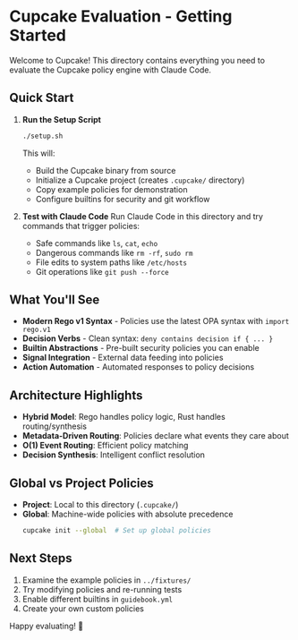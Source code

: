 # Cupcake Evaluation - Getting Started

Welcome to Cupcake! This directory contains everything you need to evaluate the Cupcake policy engine with Claude Code.

## Quick Start

1. **Run the Setup Script**
   ```bash
   ./setup.sh
   ```
   This will:
   - Build the Cupcake binary from source
   - Initialize a Cupcake project (creates `.cupcake/` directory)
   - Copy example policies for demonstration
   - Configure builtins for security and git workflow

2. **Test with Claude Code**
   Run Claude Code in this directory and try commands that trigger policies:
   - Safe commands like `ls`, `cat`, `echo`
   - Dangerous commands like `rm -rf`, `sudo rm`
   - File edits to system paths like `/etc/hosts`
   - Git operations like `git push --force`

## What You'll See

- **Modern Rego v1 Syntax** - Policies use the latest OPA syntax with `import rego.v1`
- **Decision Verbs** - Clean syntax: `deny contains decision if { ... }`
- **Builtin Abstractions** - Pre-built security policies you can enable
- **Signal Integration** - External data feeding into policies
- **Action Automation** - Automated responses to policy decisions

## Architecture Highlights

- **Hybrid Model**: Rego handles policy logic, Rust handles routing/synthesis
- **Metadata-Driven Routing**: Policies declare what events they care about
- **O(1) Event Routing**: Efficient policy matching
- **Decision Synthesis**: Intelligent conflict resolution

## Global vs Project Policies

- **Project**: Local to this directory (`.cupcake/`)
- **Global**: Machine-wide policies with absolute precedence
  ```bash
  cupcake init --global  # Set up global policies
  ```

## Next Steps

1. Examine the example policies in `../fixtures/`
2. Try modifying policies and re-running tests
3. Enable different builtins in `guidebook.yml`
4. Create your own custom policies

Happy evaluating! 🧁